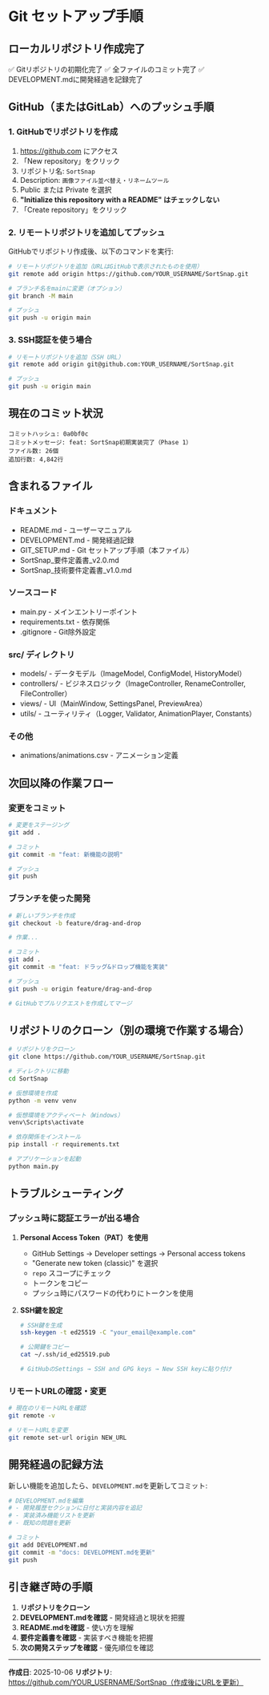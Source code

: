 # Git セットアップ手順

## ローカルリポジトリ作成完了

✅ Gitリポジトリの初期化完了
✅ 全ファイルのコミット完了
✅ DEVELOPMENT.mdに開発経過を記録完了

## GitHub（またはGitLab）へのプッシュ手順

### 1. GitHubでリポジトリを作成

1. https://github.com にアクセス
2. 「New repository」をクリック
3. リポジトリ名: `SortSnap`
4. Description: `画像ファイル並べ替え・リネームツール`
5. Public または Private を選択
6. **"Initialize this repository with a README" はチェックしない**
7. 「Create repository」をクリック

### 2. リモートリポジトリを追加してプッシュ

GitHubでリポジトリ作成後、以下のコマンドを実行:

```bash
# リモートリポジトリを追加（URLはGitHubで表示されたものを使用）
git remote add origin https://github.com/YOUR_USERNAME/SortSnap.git

# ブランチ名をmainに変更（オプション）
git branch -M main

# プッシュ
git push -u origin main
```

### 3. SSH認証を使う場合

```bash
# リモートリポジトリを追加（SSH URL）
git remote add origin git@github.com:YOUR_USERNAME/SortSnap.git

# プッシュ
git push -u origin main
```

## 現在のコミット状況

```
コミットハッシュ: 0a0bf0c
コミットメッセージ: feat: SortSnap初期実装完了（Phase 1）
ファイル数: 26個
追加行数: 4,842行
```

## 含まれるファイル

### ドキュメント
- README.md - ユーザーマニュアル
- DEVELOPMENT.md - 開発経過記録
- GIT_SETUP.md - Git セットアップ手順（本ファイル）
- SortSnap_要件定義書_v2.0.md
- SortSnap_技術要件定義書_v1.0.md

### ソースコード
- main.py - メインエントリーポイント
- requirements.txt - 依存関係
- .gitignore - Git除外設定

### src/ ディレクトリ
- models/ - データモデル（ImageModel, ConfigModel, HistoryModel）
- controllers/ - ビジネスロジック（ImageController, RenameController, FileController）
- views/ - UI（MainWindow, SettingsPanel, PreviewArea）
- utils/ - ユーティリティ（Logger, Validator, AnimationPlayer, Constants）

### その他
- animations/animations.csv - アニメーション定義

## 次回以降の作業フロー

### 変更をコミット

```bash
# 変更をステージング
git add .

# コミット
git commit -m "feat: 新機能の説明"

# プッシュ
git push
```

### ブランチを使った開発

```bash
# 新しいブランチを作成
git checkout -b feature/drag-and-drop

# 作業...

# コミット
git add .
git commit -m "feat: ドラッグ&ドロップ機能を実装"

# プッシュ
git push -u origin feature/drag-and-drop

# GitHubでプルリクエストを作成してマージ
```

## リポジトリのクローン（別の環境で作業する場合）

```bash
# リポジトリをクローン
git clone https://github.com/YOUR_USERNAME/SortSnap.git

# ディレクトリに移動
cd SortSnap

# 仮想環境を作成
python -m venv venv

# 仮想環境をアクティベート（Windows）
venv\Scripts\activate

# 依存関係をインストール
pip install -r requirements.txt

# アプリケーションを起動
python main.py
```

## トラブルシューティング

### プッシュ時に認証エラーが出る場合

1. **Personal Access Token（PAT）を使用**
   - GitHub Settings → Developer settings → Personal access tokens
   - "Generate new token (classic)" を選択
   - `repo` スコープにチェック
   - トークンをコピー
   - プッシュ時にパスワードの代わりにトークンを使用

2. **SSH鍵を設定**
   ```bash
   # SSH鍵を生成
   ssh-keygen -t ed25519 -C "your_email@example.com"

   # 公開鍵をコピー
   cat ~/.ssh/id_ed25519.pub

   # GitHubのSettings → SSH and GPG keys → New SSH keyに貼り付け
   ```

### リモートURLの確認・変更

```bash
# 現在のリモートURLを確認
git remote -v

# リモートURLを変更
git remote set-url origin NEW_URL
```

## 開発経過の記録方法

新しい機能を追加したら、`DEVELOPMENT.md`を更新してコミット:

```bash
# DEVELOPMENT.mdを編集
# - 開発履歴セクションに日付と実装内容を追記
# - 実装済み機能リストを更新
# - 既知の問題を更新

# コミット
git add DEVELOPMENT.md
git commit -m "docs: DEVELOPMENT.mdを更新"
git push
```

## 引き継ぎ時の手順

1. **リポジトリをクローン**
2. **DEVELOPMENT.mdを確認** - 開発経過と現状を把握
3. **README.mdを確認** - 使い方を理解
4. **要件定義書を確認** - 実装すべき機能を把握
5. **次の開発ステップを確認** - 優先順位を確認

---

**作成日**: 2025-10-06
**リポジトリ**: https://github.com/YOUR_USERNAME/SortSnap（作成後にURLを更新）
